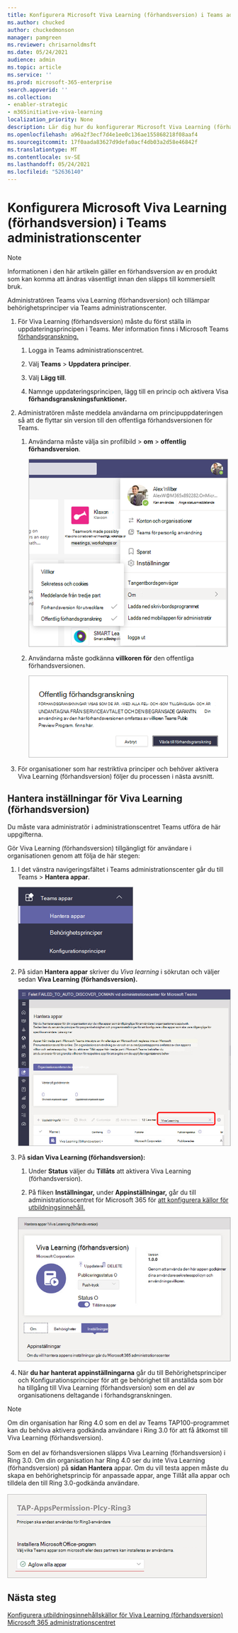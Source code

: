 ```yaml
---
title: Konfigurera Microsoft Viva Learning (förhandsversion) i Teams administrationscenter
ms.author: chucked
author: chuckedmonson
manager: pamgreen
ms.reviewer: chrisarnoldmsft
ms.date: 05/24/2021
audience: admin
ms.topic: article
ms.service: ''
ms.prod: microsoft-365-enterprise
search.appverid: ''
ms.collection:
- enabler-strategic
- m365initiative-viva-learning
localization_priority: None
description: Lär dig hur du konfigurerar Microsoft Viva Learning (förhandsversion) Teams administrationscentret.
ms.openlocfilehash: a96a2f3ecf7d4e1ee0c136ae155868218f08aaf4
ms.sourcegitcommit: 17f0aada83627d9defa0acf4db03a2d58e46842f
ms.translationtype: MT
ms.contentlocale: sv-SE
ms.lasthandoff: 05/24/2021
ms.locfileid: "52636140"
---
```

# <a name="set-up-microsoft-viva-learning-preview-in-the-teams-admin-center"></a>Konfigurera Microsoft Viva Learning (förhandsversion) i Teams administrationscenter

> [!NOTE]
> Informationen i den här artikeln gäller en förhandsversion av en produkt som kan komma att ändras väsentligt innan den släpps till kommersiellt bruk. 

Administratören Teams viva Learning (förhandsversion) och tillämpar behörighetsprinciper via Teams administrationscenter.

1. För Viva Learning (förhandsversion) måste du först ställa in uppdateringsprincipen i Teams. Mer information finns i Microsoft Teams [förhandsgranskning.](/MicrosoftTeams/public-preview-doc-updates)

    1. Logga in Teams administrationscentret.

    2. Välj **Teams**  >  **Uppdatera principer**.

    3. Välj **Lägg till**. 

    4. Namnge uppdateringsprincipen, lägg till en princip och aktivera Visa **förhandsgranskningsfunktioner.**

2. Administratören måste meddela användarna om principuppdateringen så att de flyttar sin version till den offentliga förhandsversionen för Teams. 

    1. Användarna måste välja sin profilbild > **om**  >  **offentlig förhandsversion**.
   
        ![Övre navigeringsfältet i Teams visar användarens profil](../media/learning/learning-app-select-profile-teams.png)
    
    2. Användarna måste godkänna **villkoren för** den offentliga förhandsversionen.

        ![Växla till offentlig förhandsversion](../media/learning/learning-app-switch-to-public-preview.png)
 
3. För organisationer som har restriktiva principer och behöver aktivera Viva Learning (förhandsversion) följer du processen i nästa avsnitt.

## <a name="manage-settings-for-viva-learning-preview"></a>Hantera inställningar för Viva Learning (förhandsversion)

Du måste vara administratör i administrationscentret Teams utföra de här uppgifterna.

Gör Viva Learning (förhandsversion) tillgängligt för användare i organisationen genom att följa de här stegen:

1. I det vänstra navigeringsfältet i Teams administrationscenter går du till Teams   >  **Hantera appar**.

   ![Vänster navigering i Teams administrationscenter som visar Teams program och avsnittet Hantera appar.](../media/learning/learning-app-teams-manage-apps-nav.png)

2. På sidan **Hantera appar** skriver du *Viva learning* i sökrutan och väljer sedan **Viva Learning (förhandsversion).**

   ![Sidan Hantera appar i Teams administrationscenter som visar sökrutan.](../media/learning/learning-app-teams-manage-apps-page.png)

3. På **sidan Viva Learning (förhandsversion):**

   1. Under **Status** väljer du **Tillåts** att aktivera Viva Learning (förhandsversion).

   2. På fliken **Inställningar,** under **Appinställningar,** går du till administrationscentret för Microsoft 365 för [att konfigurera källor för utbildningsinnehåll.](content-sources-365-admin-center.md)

   ![Sidan Utbildning i Teams visar avsnittet Status och Appinställningar.](../media/learning/learning-app-teams-learning-page.png)

4. När **du har hanterat appinställningarna** går du till Behörighetsprinciper och Konfigurationsprinciper för att ge behörighet till anställda som bör ha tillgång till Viva Learning (förhandsversion) som en del av organisationens deltagande i förhandsgranskningen.  

> [!NOTE]
>  Om din organisation har Ring 4.0 som en del av Teams TAP100-programmet kan du behöva aktivera godkända användare i Ring 3.0 för att få åtkomst till Viva Learning (förhandsversion). <br><br>Som en del av förhandsversionen släpps Viva Learning (förhandsversion) i Ring 3.0. Om din organisation har Ring 4.0 ser du inte Viva Learning (förhandsversion) på **sidan Hantera** appar. Om du vill testa appen måste du skapa en behörighetsprincip för anpassade appar, ange Tillåt alla appar och tilldela den till Ring 3.0-godkända användare. <br><br>   ![TAP-AppsPermission-Plcy-sidan med Tillåt alla appar markerade.](../media/learning/learning-app-tap-appspermission-plcy.png)

## <a name="next-step"></a>Nästa steg

[Konfigurera utbildningsinnehållskällor för Viva Learning (förhandsversion) Microsoft 365 administrationscentret](content-sources-365-admin-center.md)
